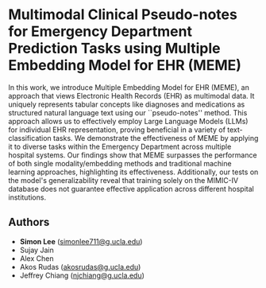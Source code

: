 # Multimodal Clinical Pseudo-notes for Emergency Department Prediction Tasks using Multiple Embedding Model for EHR (MEME)

In this work, we introduce Multiple Embedding Model for EHR (MEME), an approach that views Electronic Health Records (EHR) as multimodal data. It uniquely represents tabular concepts like diagnoses and medications as structured natural language text using our ``pseudo-notes'' method. This approach allows us to effectively employ Large Language Models (LLMs) for individual EHR representation, proving beneficial in a variety of text-classification tasks. We demonstrate the effectiveness of MEME by applying it to diverse tasks within the Emergency Department across multiple hospital systems. Our findings show that MEME surpasses the performance of both single modality/embedding methods and traditional machine learning approaches, highlighting its effectiveness. Additionally, our tests on the model's generalizability reveal that training solely on the MIMIC-IV database does not guarantee effective application across different hospital institutions.

## Authors
- **Simon Lee** (simonlee711@g.ucla.edu)
- Sujay Jain
- Alex Chen
- Akos Rudas (akosrudas@g.ucla.edu)
- Jeffrey Chiang (njchiang@g.ucla.edu)

